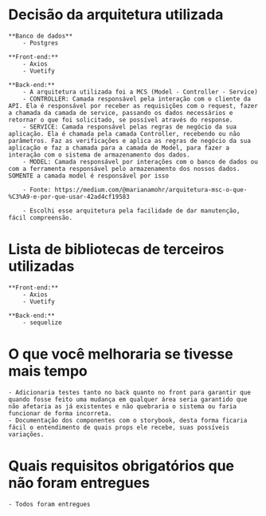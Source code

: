 # Decisão da arquitetura utilizada
    **Banco de dados**
        - Postgres

    **Front-end:**
        - Axios
        - Vuetify

    **Back-end:**
        - A arquitetura utilizada foi a MCS (Model - Controller - Service)
        - CONTROLLER: Camada responsável pela interação com o cliente da API. Ela é responsável por receber as requisições com o request, fazer a chamada da camada de service, passando os dados necessários e retornar o que foi solicitado, se possível através do response.
        - SERVICE: Camada responsável pelas regras de negócio da sua aplicação. Ela é chamada pela camada Controller, recebendo ou não parâmetros. Faz as verificações e aplica as regras de negócio da sua aplicação e faz a chamada para a camada de Model, para fazer a interação com o sistema de armazenamento dos dados.
        - MODEL: Camada responsável por interações com o banco de dados ou com a ferramenta responsável pelo armazenamento dos nossos dados. SOMENTE a camada model é responsável por isso

        - Fonte: https://medium.com/@marianamohr/arquitetura-msc-o-que-%C3%A9-e-por-que-usar-42ad4cf19583

        - Escolhi esse arquitetura pela facilidade de dar manutenção, fácil compreensão.


# Lista de bibliotecas de terceiros utilizadas
    **Front-end:**
        - Axios
        - Vuetify

    **Back-end:**
        - sequelize

# O que você melhoraria se tivesse mais tempo
    - Adicionaria testes tanto no back quanto no front para garantir que quando fosse feito uma mudança em qualquer área seria garantido que não afetaria as já existentes e não quebraria o sistema ou faria funcionar de forma incorreta.
    - Documentação dos componentes com o storybook, desta forma ficaria fácil o entendimento de quais props ele recebe, suas possíveis variações.
# Quais requisitos obrigatórios que não foram entregues
    - Todos foram entregues